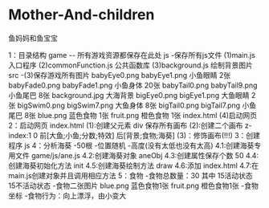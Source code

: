 # Mother-And-children
鱼妈妈和鱼宝宝

1：目录结构
game -- 所有游戏资源都保存在此处
    js      -保存所有js文件
            (1)main.js           入口程序
            (2)commonFunction.js 公共函数库
            (3)background.js     绘制背景图片
    src     -(3)保存游戏所有图片
        babyEye0.png babyEye1.png 小鱼眼睛 2张
        babyFade0.png babyFade1.png 小鱼身体 20张
        babyTail0.png babyTail9.png 小鱼尾巴 8张
        background.jpg              大海背景
        bigEye0.png bigEye1.png     大鱼眼睛 2张
        bigSwim0.png bigSwim7.png   大鱼身体 8张
        bigTail0.png bigTail7.png   小鱼尾巴 8张
        blue.png                    蓝色食物 1张
        fruit.png                   橙色食物 1张
    index.html  (4)启动网页
2：启动网页 index.html
    (1):创建父元素 div 保存所有画布
    (2):创建二个画布
        z-index:1 0
        <canvas>前[大鱼;小鱼;分数;特效]</canvas>
        <canvas>后[背景;食物;海葵]</canvas>
    (3)：修饰画布(!!!)
3：创建程序 js
4：分析海葵
    -50根
    -位置随机
    -高度(没有太低也没有太高)
    4.1:创建海葵专用文件    game/js/ane.js
    4.2:创建海葵对象        aneObj
    4.3:创建属性保存个数    50
    4.4:创建海葵初始化方法  init
    4.5:创建海葵绘制方法    draw
    4.6:添加               index.html
    4.7:在main.js创建对象并且调用相应方法
5：食物
    -食物总数量：30 其中 15活动状态 15不活动状态
    -食物二张图片
        blue.png   蓝色食物1张
        fruit.png  橙色食物1张
    -食物坐标
    -食物行为：向上漂浮，由小变大